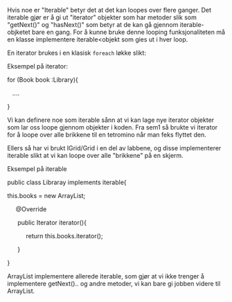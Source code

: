 
Hvis noe er "Iterable" betyr det at det kan loopes over flere ganger. Det iterable gjør er å gi ut "iterator" objekter som har metoder slik som "getNext()" og "hasNext()" som betyr at de kan gå gjennom iterable-objketet bare en gang. For å kunne bruke denne looping funksjonaliteten må en klasse implementere iterable<objekt som gies ut i hver loop.



En iterator brukes i en klasisk `foreach` løkke slikt:



Eksempel på iterator:



for (Book book :Library){

   ....

}



Vi kan definere noe som iterable sånn at vi kan lage nye iterator objekter som lar oss loope gjennom objekter i koden. Fra sem1 så brukte vi iterator for å loope over alle brikkene til en tetromino når man feks flyttet den.



Ellers så har vi brukt IGrid/Grid i en del av labbene, og disse implementerer iterable slikt at vi kan loope over alle "brikkene" på en skjerm.




Eksempel på iterable



public class Libraray implements iterable<Book>{



this.books = new ArrayList<Book>;



     @Override

      public Iterator<Book> iterator(){

           return this.books.iterator();

      }

}



ArrayList implementere allerede iterable, som gjør at vi ikke trenger å implementere getNext().. og andre metoder, vi kan bare gi jobben videre til ArrayList.








